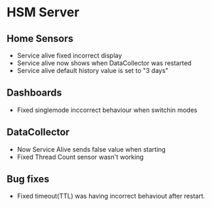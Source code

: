 # HSM Server

## Home Sensors

* Service alive fixed incorrect display
* Service alive now shows when DataCollector was restarted
* Service alive default history value is set to "3 days"

## Dashboards

* Fixed singlemode inccorrect behaviour when switchin modes

## DataCollector

* Now Service Alive sends false value when starting
* Fixed Thread Count sensor wasn't working


## Bug fixes

* Fixed timeout(TTL) was having incorrect behaviout after restart.